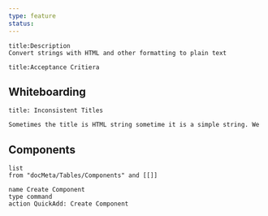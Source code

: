 ```yaml
---
type: feature
status:
---
```




```ad-note
title:Description
Convert strings with HTML and other formatting to plain text
```





```ad-abstract
title:Acceptance Critiera
```


## Whiteboarding

```ad-note
title: Inconsistent Titles

Sometimes the title is HTML string sometime it is a simple string. We
```


## Components 
```dataview
list
from "docMeta/Tables/Components" and [[]]
```



```button
name Create Component
type command
action QuickAdd: Create Component
```





